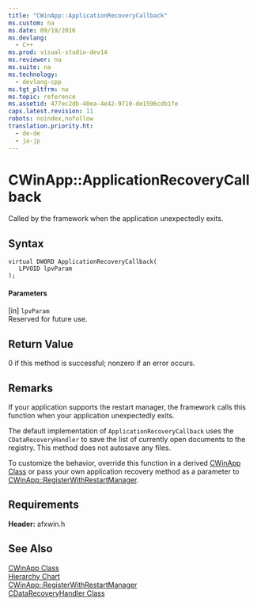 ```yaml
---
title: "CWinApp::ApplicationRecoveryCallback"
ms.custom: na
ms.date: 09/19/2016
ms.devlang: 
  - C++
ms.prod: visual-studio-dev14
ms.reviewer: na
ms.suite: na
ms.technology: 
  - devlang-cpp
ms.tgt_pltfrm: na
ms.topic: reference
ms.assetid: 477ec2db-40ea-4e42-9710-de1596cdb1fe
caps.latest.revision: 11
robots: noindex,nofollow
translation.priority.ht: 
  - de-de
  - ja-jp
---
```

# CWinApp::ApplicationRecoveryCallback
Called by the framework when the application unexpectedly exits.  
  
## Syntax  
  
```  
virtual DWORD ApplicationRecoveryCallback(  
   LPVOID lpvParam  
);  
```  
  
#### Parameters  
 [in] `lpvParam`  
 Reserved for future use.  
  
## Return Value  
 0 if this method is successful; nonzero if an error occurs.  
  
## Remarks  
 If your application supports the restart manager, the framework calls this function when your application unexpectedly exits.  
  
 The default implementation of `ApplicationRecoveryCallback` uses the `CDataRecoveryHandler` to save the list of currently open documents to the registry. This method does not autosave any files.  
  
 To customize the behavior, override this function in a derived [CWinApp Class](../vs140/CWinApp-Class.md) or pass your own application recovery method as a parameter to [CWinApp::RegisterWithRestartManager](../vs140/CWinApp--RegisterWithRestartManager.md).  
  
## Requirements  
 **Header:** afxwin.h  
  
## See Also  
 [CWinApp Class](../vs140/CWinApp-Class.md)   
 [Hierarchy Chart](../vs140/Hierarchy-Chart.md)   
 [CWinApp::RegisterWithRestartManager](../vs140/CWinApp--RegisterWithRestartManager.md)   
 [CDataRecoveryHandler Class](../vs140/CDataRecoveryHandler-Class.md)